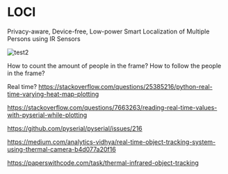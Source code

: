 # LOCI
Privacy-aware, Device-free, Low-power Smart Localization of Multiple Persons using IR Sensors

![test2](https://user-images.githubusercontent.com/28041072/148819953-7e8df87c-ce72-47ea-802f-5fc139934020.png)

How to count the amount of people in the frame?
How to follow the people in the frame?

Real time?
https://stackoverflow.com/questions/25385216/python-real-time-varying-heat-map-plotting

https://stackoverflow.com/questions/7663263/reading-real-time-values-with-pyserial-while-plotting

https://github.com/pyserial/pyserial/issues/216

https://medium.com/analytics-vidhya/real-time-object-tracking-system-using-thermal-camera-b4d077a20f16

https://paperswithcode.com/task/thermal-infrared-object-tracking
